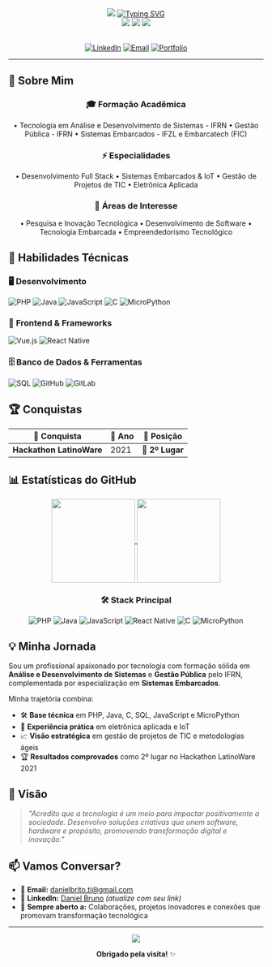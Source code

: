 <div align="center">

<!-- Header -->
<img src="https://capsule-render.vercel.app/api?type=waving&color=008B8B&height=120&section=header" />

<!-- Typing Animation -->
<a href="https://git.io/typing-svg">
  <img src="https://readme-typing-svg.herokuapp.com?font=Fira+Code&size=35&pause=1000&color=2B94C3&width=1150&lines=Olá!+Meu+nome+é+Daniel+Bruno;Desenvolvedor+Full+Stack+e+Embarcados;Seja+Bem-vindo+ao+meu+perfil!" alt="Typing SVG" />
</a>

<!-- Badges -->
<div align="center">
  <img src="https://img.shields.io/badge/Full%20Stack-Developer-008B8B?style=for-the-badge" />
  <img src="https://img.shields.io/badge/Embedded-IoT-2B94C3?style=for-the-badge" />
  <img src="https://img.shields.io/badge/Project%20Management-AGILE-008B8B?style=for-the-badge" />
</div>

<br/>

<!-- Social Links -->
[![LinkedIn](https://img.shields.io/badge/LinkedIn-0077B5?style=for-the-badge&logo=linkedin&logoColor=white)](https://linkedin.com/in/seu-perfil)
[![Email](https://img.shields.io/badge/Email-D14836?style=for-the-badge&logo=gmail&logoColor=white)](mailto:danielbrito.ti@gmail.com)
[![Portfolio](https://img.shields.io/badge/Portfolio-000000?style=for-the-badge&logo=About.me&logoColor=white)](https://seu-portfolio.com)

</div>

---

## 🚀 Sobre Mim

<div align="center">

### 🎓 **Formação Acadêmica**
• Tecnologia em Análise e Desenvolvimento de Sistemas - IFRN
• Gestão Pública - IFRN
• Sistemas Embarcados - IFZL e Embarcatech (FIC)


### ⚡ **Especialidades**
• Desenvolvimento Full Stack
• Sistemas Embarcados & IoT
• Gestão de Projetos de TIC
• Eletrônica Aplicada


### 🔭 **Áreas de Interesse**
• Pesquisa e Inovação Tecnológica
• Desenvolvimento de Software
• Tecnologia Embarcada
• Empreendedorismo Tecnológico


</div>

## 💼 Habilidades Técnicas

### 🖥️ **Desenvolvimento**
![PHP](https://img.shields.io/badge/PHP-777BB4?style=for-the-badge&logo=php&logoColor=white)
![Java](https://img.shields.io/badge/Java-ED8B00?style=for-the-badge&logo=java&logoColor=white)
![JavaScript](https://img.shields.io/badge/JavaScript-F7DF1E?style=for-the-badge&logo=javascript&logoColor=black)
![C](https://img.shields.io/badge/C-00599C?style=for-the-badge&logo=c&logoColor=white)
![MicroPython](https://img.shields.io/badge/MicroPython-2B5B84?style=for-the-badge&logo=python&logoColor=white)

### 🎨 **Frontend & Frameworks**
![Vue.js](https://img.shields.io/badge/Vue.js-4FC08D?style=for-the-badge&logo=vue.js&logoColor=white)
![React Native](https://img.shields.io/badge/React_Native-20232A?style=for-the-badge&logo=react&logoColor=61DAFB)

### 🗄️ **Banco de Dados & Ferramentas**
![SQL](https://img.shields.io/badge/SQL-4479A1?style=for-the-badge&logo=postgresql&logoColor=white)
![GitHub](https://img.shields.io/badge/GitHub-100000?style=for-the-badge&logo=github&logoColor=white)
![GitLab](https://img.shields.io/badge/GitLab-330F63?style=for-the-badge&logo=gitlab&logoColor=white)

## 🏆 Conquistas

<div align="center">

| **🎯 Conquista** | **📅 Ano** | **🏅 Posição** |
|------------------|------------|----------------|
| **Hackathon LatinoWare** | 2021 | **🥈 2º Lugar** |

</div>

## 📊 Estatísticas do GitHub

<div align="center">

<!-- Stats Grid -->
<p align="center">
  <a href="https://github.com/anuraghazra/github-readme-stats">
    <img height="165" align="center" src="https://github-readme-stats.vercel.app/api/top-langs?username=DanielBrunno&layout=compact&langs_count=8&theme=nord&title_color=008B8B&bg_color=151515&border_color=323232&locale=pt-br&hide=html,css,scss,less,blade,jupyter%20notebook&custom_title=Linguagens%20Mais%20Usadas" />
  </a>
  <a href="https://github.com/anuraghazra/github-readme-stats">
    <img height="165" align="center" src="https://github-readme-stats.vercel.app/api?username=DanielBrunno&show_icons=true&theme=nord&title_color=008B8B&bg_color=151515&border_color=323232&locale=pt-br&custom_title=Estatísticas%20do%20GitHub&include_all_commits=true&count_private=true" />
  </a>
</p>

<!-- Linguagens Específicas -->
### 🛠️ **Stack Principal**

![PHP](https://img.shields.io/badge/PHP-777BB4?style=for-the-badge&logo=php&logoColor=white)
![Java](https://img.shields.io/badge/Java-ED8B00?style=for-the-badge&logo=java&logoColor=white)
![JavaScript](https://img.shields.io/badge/JavaScript-F7DF1E?style=for-the-badge&logo=javascript&logoColor=black)
![React Native](https://img.shields.io/badge/React_Native-20232A?style=for-the-badge&logo=react&logoColor=61DAFB)
![C](https://img.shields.io/badge/C-00599C?style=for-the-badge&logo=c&logoColor=white)
![MicroPython](https://img.shields.io/badge/MicroPython-2B5B84?style=for-the-badge&logo=python&logoColor=white)

</div>

## 💡 Minha Jornada

Sou um profissional apaixonado por tecnologia com formação sólida em **Análise e Desenvolvimento de Sistemas** e **Gestão Pública** pelo IFRN, complementada por especialização em **Sistemas Embarcados**. 

Minha trajetória combina:
- 🛠 **Base técnica** em PHP, Java, C, SQL, JavaScript e MicroPython
- 🔌 **Experiência prática** em eletrônica aplicada e IoT
- 📈 **Visão estratégica** em gestão de projetos de TIC e metodologias ágeis
- 🏆 **Resultados comprovados** como 2º lugar no Hackathon LatinoWare 2021

## 🌟 Visão

> *"Acredito que a tecnologia é um meio para impactar positivamente a sociedade. Desenvolvo soluções criativas que unem software, hardware e propósito, promovendo transformação digital e inovação."*

## 📫 Vamos Conversar?

- 📧 **Email:** [danielbrito.ti@gmail.com](mailto:danielbrito.ti@gmail.com)
- 💼 **LinkedIn:** [Daniel Bruno](https://linkedin.com/in/seu-perfil) *(atualize com seu link)*
- 🚀 **Sempre aberto a:** Colaborações, projetos inovadores e conexões que promovam transformação tecnológica

---

<div align="center">

<img src="https://capsule-render.vercel.app/api?type=waving&color=008B8B&height=120&section=footer" />

**Obrigado pela visita!** ✨

</div>
